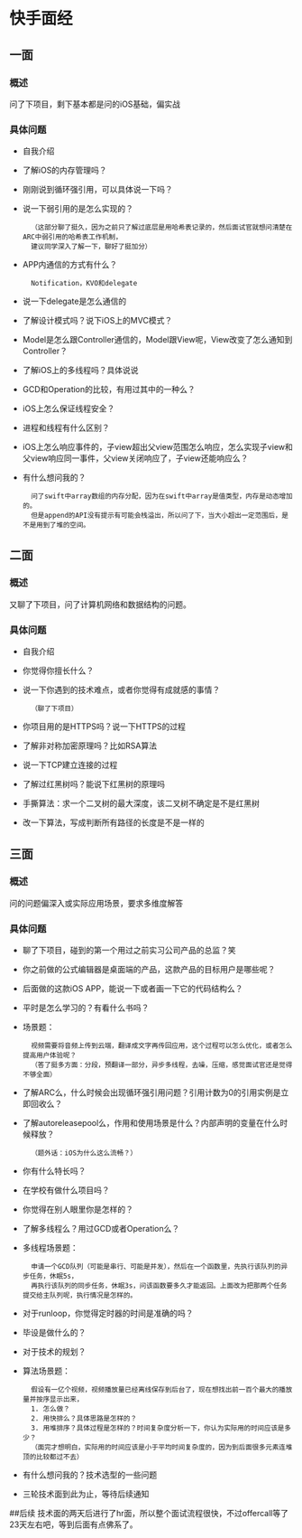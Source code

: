 # 快手面经

## 一面
### 概述
问了下项目，剩下基本都是问的iOS基础，偏实战

### 具体问题
- 自我介绍[]()

- 了解iOS的内存管理吗？
- 刚刚说到循环强引用，可以具体说一下吗？
- 说一下弱引用的是怎么实现的？  

		（这部分聊了挺久，因为之前只了解过底层是用哈希表记录的，然后面试官就想问清楚在ARC中弱引用的哈希表工作机制，
		建议同学深入了解一下，聊好了挺加分）
- APP内通信的方式有什么？

		Notification，KVO和delegate
- 说一下delegate是怎么通信的
- 了解设计模式吗？说下iOS上的MVC模式？
- Model是怎么跟Controller通信的，Model跟View呢，View改变了怎么通知到Controller？
- 了解iOS上的多线程吗？具体说说
- GCD和Operation的比较，有用过其中的一种么？
- iOS上怎么保证线程安全？
- 进程和线程有什么区别？
- iOS上怎么响应事件的，子view超出父view范围怎么响应，怎么实现子view和父view响应同一事件，父view关闭响应了，子view还能响应么？
- 有什么想问我的？

		问了swift中array数组的内存分配，因为在swift中array是值类型，内存是动态增加的。
		但是append的API没有提示有可能会栈溢出，所以问了下，当大小超出一定范围后，是不是用到了堆的空间。

## 二面
### 概述
又聊了下项目，问了计算机网络和数据结构的问题。

### 具体问题
- 自我介绍

- 你觉得你擅长什么？
- 说一下你遇到的技术难点，或者你觉得有成就感的事情？  

		（聊了下项目）
- 你项目用的是HTTPS吗？说一下HTTPS的过程
- 了解非对称加密原理吗？比如RSA算法
- 说一下TCP建立连接的过程
- 了解过红黑树吗？能说下红黑树的原理吗
- 手撕算法：求一个二叉树的最大深度，该二叉树不确定是不是红黑树
- 改一下算法，写成判断所有路径的长度是不是一样的

## 三面
### 概述
问的问题偏深入或实际应用场景，要求多维度解答

### 具体问题
- 聊了下项目，碰到的第一个用过之前实习公司产品的总监？笑

- 你之前做的公式编辑器是桌面端的产品，这款产品的目标用户是哪些呢？
- 后面做的这款iOS APP，能说一下或者画一下它的代码结构么？
- 平时是怎么学习的？有看什么书吗？
- 场景题：

		视频需要将音频上传到云端，翻译成文字再传回应用，这个过程可以怎么优化，或者怎么提高用户体验呢？
		（答了挺多方面：分段，预翻译一部分，异步多线程，去噪，压缩，感觉面试官还是觉得不够全面）
- 了解ARC么，什么时候会出现循环强引用问题？引用计数为0的引用实例是立即回收么？
- 了解autoreleasepool么，作用和使用场景是什么？内部声明的变量在什么时候释放？

		（题外话：iOS为什么这么流畅？）
- 你有什么特长吗？
- 在学校有做什么项目吗？
- 你觉得在别人眼里你是怎样的？
- 了解多线程么？用过GCD或者Operation么？
- 多线程场景题：

		申请一个GCD队列（可能是串行、可能是并发），然后在一个函数里，先执行该队列的异步任务，休眠5s，
		再执行该队列的同步任务，休眠3s，问该函数要多久才能返回。上面改为把那两个任务提交给主队列呢，执行情况是怎样的。
- 对于runloop，你觉得定时器的时间是准确的吗？
- 毕设是做什么的？
- 对于技术的规划？
- 算法场景题：

		假设有一亿个视频，视频播放量已经离线保存到后台了，现在想找出前一百个最大的播放量并按序显示出来，
		1. 怎么做？
		2. 用快排么？具体思路是怎样的？
		3. 用堆排序？具体过程是怎样的？时间复杂度分析一下，你认为实际用的时间应该是多少？
		（面完才想明白，实际用的时间应该是小于平均时间复杂度的，因为到后面很多元素连堆顶的比较都过不去）
- 有什么想问我的？技术选型的一些问题
- 三轮技术面到此为止，等待后续通知

##后续
技术面的两天后进行了hr面，所以整个面试流程很快，不过offercall等了23天左右吧，等到后面有点佛系了。



